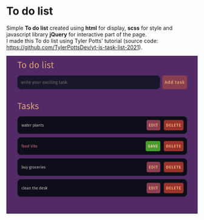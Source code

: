 # To do list

Simple __To do list__  created using __html__ for display, __scss__ for style and javascript library __jQuery__ for interactive part of the page. <br> I made this To do list using Tyler Potts' tutorial (source code: https://github.com/TylerPottsDev/yt-js-task-list-2021). 

![alt text](https://github.com/winterBeka97/to-do-list/blob/main/public/to-do-list.png?raw=true)